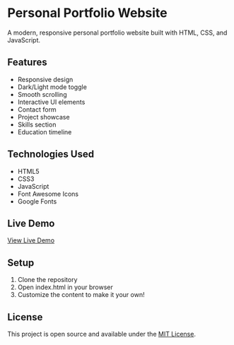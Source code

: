 # Personal Portfolio Website

A modern, responsive personal portfolio website built with HTML, CSS, and JavaScript.

## Features

- Responsive design
- Dark/Light mode toggle
- Smooth scrolling
- Interactive UI elements
- Contact form
- Project showcase
- Skills section
- Education timeline

## Technologies Used

- HTML5
- CSS3
- JavaScript
- Font Awesome Icons
- Google Fonts

## Live Demo

[View Live Demo](https://github.com/aaadityapal/my-portfolio-website.git)

## Setup

1. Clone the repository
2. Open index.html in your browser
3. Customize the content to make it your own!

## License

This project is open source and available under the [MIT License](LICENSE).